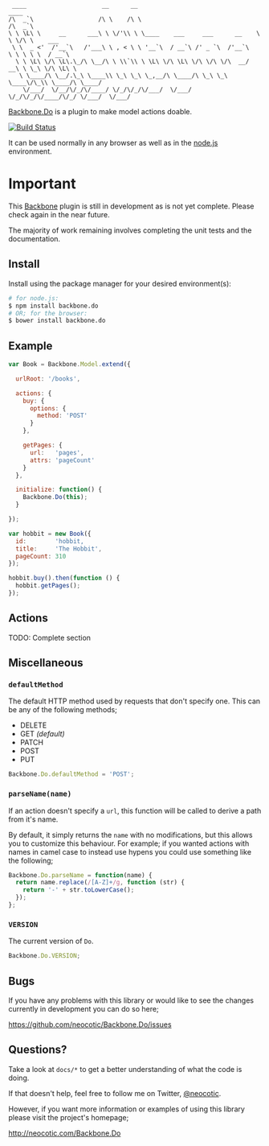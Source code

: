      ____                     __      __                                  ____
    /\  _`\                  /\ \    /\ \                                /\  _`\
    \ \ \L\ \     __      ___\ \ \/'\\ \ \____    ___     ___      __    \ \ \/\ \    ___
     \ \  _ <'  /'__`\   /'___\ \ , < \ \ '__`\  / __`\ /' _ `\  /'__`\   \ \ \ \ \  / __`\
      \ \ \L\ \/\ \L\.\_/\ \__/\ \ \\`\\ \ \L\ \/\ \L\ \/\ \/\ \/\  __/  __\ \ \_\ \/\ \L\ \
       \ \____/\ \__/.\_\ \____\\ \_\ \_\ \_,__/\ \____/\ \_\ \_\ \____\/\_\\ \____/\ \____/
        \/___/  \/__/\/_/\/____/ \/_/\/_/\/___/  \/___/  \/_/\/_/\/____/\/_/ \/___/  \/___/

[Backbone.Do][] is a plugin to make model actions doable.

[![Build Status](https://secure.travis-ci.org/neocotic/Backbone.Do.png)](http://travis-ci.org/neocotic/Backbone.Do)

It can be used normally in any browser as well as in the [node.js][] environment.

# Important

This [Backbone][] plugin is still in development as is not yet complete. Please check again in the
near future.

The majority of work remaining involves completing the unit tests and the documentation.

## Install

Install using the package manager for your desired environment(s):

``` bash
# for node.js:
$ npm install backbone.do
# OR; for the browser:
$ bower install backbone.do
```

## Example

``` javascript
var Book = Backbone.Model.extend({

  urlRoot: '/books',

  actions: {
    buy: {
      options: {
        method: 'POST'
      }
    },

    getPages: {
      url:   'pages',
      attrs: 'pageCount'
    }
  },

  initialize: function() {
    Backbone.Do(this);
  }

});

var hobbit = new Book({
  id:        'hobbit,
  title:     'The Hobbit',
  pageCount: 310
});

hobbit.buy().then(function () {
  hobbit.getPages();
});
```

## Actions

TODO: Complete section

## Miscellaneous

### `defaultMethod`

The default HTTP method used by requests that don't specify one. This can be any of the following
methods;

- DELETE
- GET *(default)*
- PATCH
- POST
- PUT

``` javascript
Backbone.Do.defaultMethod = 'POST';
```

### `parseName(name)`

If an action doesn't specify a `url`, this function will be called to derive a path from it's name.

By default, it simply returns the `name` with no modifications, but this allows you to customize
this behaviour. For example; if you wanted actions with names in camel case to instead use hypens
you could use something like the following;

``` javascript
Backbone.Do.parseName = function(name) {
  return name.replace(/[A-Z]+/g, function (str) {
    return '-' + str.toLowerCase();
  });
};
```

### `VERSION`

The current version of `Do`.

``` javascript
Backbone.Do.VERSION;
```

## Bugs

If you have any problems with this library or would like to see the changes currently in
development you can do so here;

https://github.com/neocotic/Backbone.Do/issues

## Questions?

Take a look at `docs/*` to get a better understanding of what the code is doing.

If that doesn't help, feel free to follow me on Twitter, [@neocotic][].

However, if you want more information or examples of using this library please visit the project's
homepage;

http://neocotic.com/Backbone.Do

[@neocotic]: https://twitter.com/neocotic
[backbone]: http://backbonejs.org
[backbone.do]: http://neocotic.com/Backbone.Do
[node.js]: http://nodejs.org
